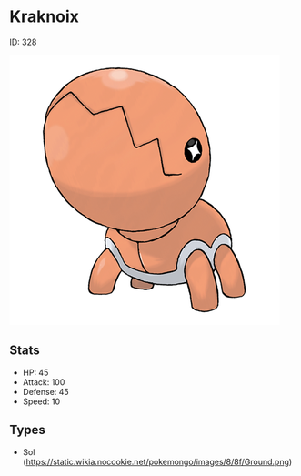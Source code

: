 # Kraknoix


ID: 328

![](https://raw.githubusercontent.com/PokeAPI/sprites/master/sprites/pokemon/other/official-artwork/328.png "Kraknoix")

## Stats


 - HP: 45
 - Attack: 100
 - Defense: 45
 - Speed: 10

## Types


 - Sol (https://static.wikia.nocookie.net/pokemongo/images/8/8f/Ground.png)
